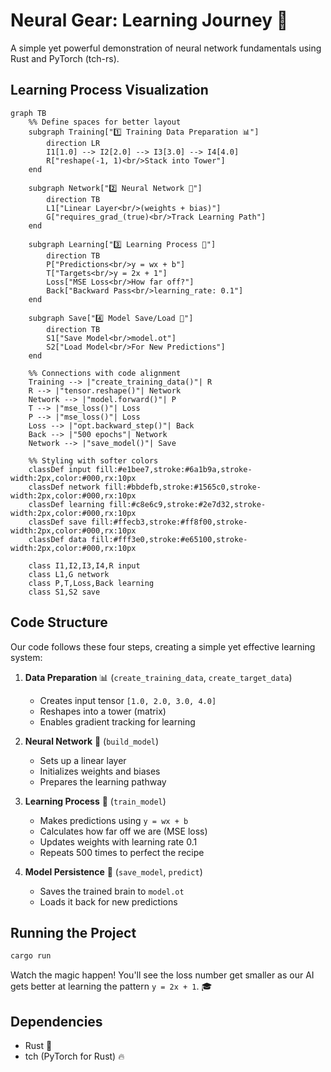 # Neural Gear: Learning Journey 🧠

A simple yet powerful demonstration of neural network fundamentals using Rust and PyTorch (tch-rs).

## Learning Process Visualization

```mermaid
graph TB
    %% Define spaces for better layout
    subgraph Training["1️⃣ Training Data Preparation 📊"]
        direction LR
        I1[1.0] --> I2[2.0] --> I3[3.0] --> I4[4.0]
        R["reshape(-1, 1)<br/>Stack into Tower"]
    end

    subgraph Network["2️⃣ Neural Network 🤖"]
        direction TB
        L1["Linear Layer<br/>(weights + bias)"]
        G["requires_grad_(true)<br/>Track Learning Path"]
    end

    subgraph Learning["3️⃣ Learning Process 🎯"]
        direction TB
        P["Predictions<br/>y = wx + b"]
        T["Targets<br/>y = 2x + 1"]
        Loss["MSE Loss<br/>How far off?"]
        Back["Backward Pass<br/>learning_rate: 0.1"]
    end

    subgraph Save["4️⃣ Model Save/Load 💾"]
        direction TB
        S1["Save Model<br/>model.ot"]
        S2["Load Model<br/>For New Predictions"]
    end

    %% Connections with code alignment
    Training --> |"create_training_data()"| R
    R --> |"tensor.reshape()"| Network
    Network --> |"model.forward()"| P
    T --> |"mse_loss()"| Loss
    P --> |"mse_loss()"| Loss
    Loss --> |"opt.backward_step()"| Back
    Back --> |"500 epochs"| Network
    Network --> |"save_model()"| Save

    %% Styling with softer colors
    classDef input fill:#e1bee7,stroke:#6a1b9a,stroke-width:2px,color:#000,rx:10px
    classDef network fill:#bbdefb,stroke:#1565c0,stroke-width:2px,color:#000,rx:10px
    classDef learning fill:#c8e6c9,stroke:#2e7d32,stroke-width:2px,color:#000,rx:10px
    classDef save fill:#ffecb3,stroke:#ff8f00,stroke-width:2px,color:#000,rx:10px
    classDef data fill:#fff3e0,stroke:#e65100,stroke-width:2px,color:#000,rx:10px

    class I1,I2,I3,I4,R input
    class L1,G network
    class P,T,Loss,Back learning
    class S1,S2 save
```

## Code Structure

Our code follows these four steps, creating a simple yet effective learning system:

1. **Data Preparation** 📊 (`create_training_data`, `create_target_data`)
   - Creates input tensor `[1.0, 2.0, 3.0, 4.0]`
   - Reshapes into a tower (matrix)
   - Enables gradient tracking for learning

2. **Neural Network** 🤖 (`build_model`)
   - Sets up a linear layer
   - Initializes weights and biases
   - Prepares the learning pathway

3. **Learning Process** 🎯 (`train_model`)
   - Makes predictions using `y = wx + b`
   - Calculates how far off we are (MSE loss)
   - Updates weights with learning rate 0.1
   - Repeats 500 times to perfect the recipe

4. **Model Persistence** 💾 (`save_model`, `predict`)
   - Saves the trained brain to `model.ot`
   - Loads it back for new predictions

## Running the Project

```bash
cargo run
```

Watch the magic happen! You'll see the loss number get smaller as our AI gets better at learning the pattern `y = 2x + 1`. 🎓

## Dependencies
- Rust 🦀
- tch (PyTorch for Rust) 🔥
